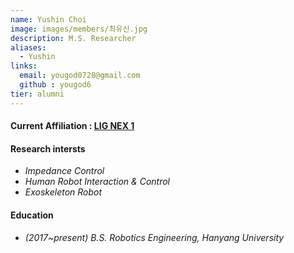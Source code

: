 ```yaml
---
name: Yushin Choi
image: images/members/최유신.jpg
description: M.S. Researcher
aliases:
  - Yushin
links:
  email: yougod0728@gmail.com
  github : yougod6
tier: alumni
---
```

#### **<i class="fas fa-paper-plane"></i> Current Affiliation : [LIG NEX 1](https://www.lignex1.com/main.do)**

#### **Research intersts**
- *Impedance Control* 
- *Human Robot Interaction & Control*
- *Exoskeleton Robot*


#### **Education**
- *(2017~present) B.S. Robotics Engineering, Hanyang University*






